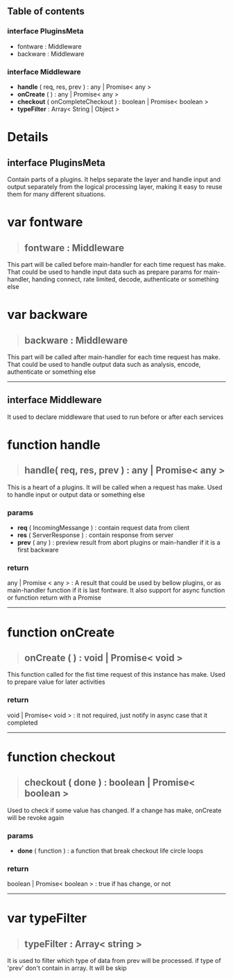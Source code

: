 ## **Table of contents**

### interface **PluginsMeta**

- fontware : Middleware
- backware : Middleware


### interface **Middleware**

-   **handle** ( req, res, prev ) : any | Promise< any >
-   **onCreate** ( ) : any | Promise< any >
-   **checkout** ( onCompleteCheckout ) : boolean | Promise< boolean >
-   **typeFilter** : Array< String | Object >


# **Details**

## interface PluginsMeta

Contain parts of a plugins. It helps separate the layer and handle input and output separately from the logical processing layer, making it easy to reuse them for many different situations.

# var fontware

> ## **fontware** : Middleware
This part will be called before main-handler for each time request has make. That could be used to handle input data such as prepare params for main-handler, handing connect, rate limited, decode, authenticate or something else

# var backware

> ## **backware** : Middleware
This part will be called after main-handler for each time request has make. That could be used to handle output data such as analysis, encode, authenticate or something else

---

## interface Middleware
It used to declare middleware that used to run before or after each services

# function handle

> ## **handle**( req, res, prev ) : any | Promise< any >

This is a heart of a plugins. It will be called when a request has make. Used to handle input or output data or something else

### **params**
- **req** ( IncomingMessange ) : contain request data from client
- **res** ( ServerResponse ) : contain response from server
- **prev** ( any ) : preview result from abort plugins or main-handler if it is a first backware

### **return**
any | Promise < any > : A result that could be used by bellow plugins, or as main-handler function if it is last fontware. It also support for async function or function return with a Promise

---

# function onCreate

> ## **onCreate** ( ) : void | Promise< void >

This function called for the fist time request of this instance has make. Used to prepare value for later activities

### **return**

void | Promise< void > : it not required, just notify in async case that it completed

---

# function checkout

> ## **checkout** ( done ) : boolean | Promise< boolean >

Used to check if some value has changed. If a change has make, onCreate will be revoke again

### **params**

- **done** ( function ) : a function that break checkout life circle loops

### **return**
boolean | Promise< boolean > : true if has change, or not

---

# var typeFilter
> ## **typeFilter** : Array< string >

It is used to filter which type of data from prev will be processed. if type of 'prev' don't contain in array. It will be skip